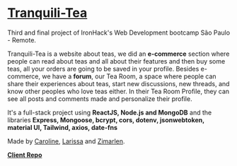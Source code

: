 # [Tranquili-Tea](https://tranquili-tea.netlify.app/)

Third and final project of IronHack's Web Development bootcamp São Paulo - Remote.

Tranquili-Tea is a website about teas, we did an **e-commerce** section where people can read about teas and all about their features and then buy some teas, all your orders are going to be saved in your profile. Besides e-commerce, we have a **forum**, our Tea Room, a space where people can share their experiences about teas, start new discussions, new threads, and know other peoples who love teas either. In their Tea Room Profile, they can see all posts and comments made and personalize their profile.

It's a full-stack project using **ReactJS, Node.js and MongoDB** and the libraries **Express, Mongoose, bcrypt, cors, dotenv, jsonwebtoken, material UI, Tailwind, axios, date-fns**

Made by [Caroline](https://github.com/carolineabreu), [Larissa](https://github.com/larissambn) and [Zimarlen](https://github.com/ZihSilva).

[**Client Repo**](https://github.com/carolineabreu/Tranquili-Tea-client)
